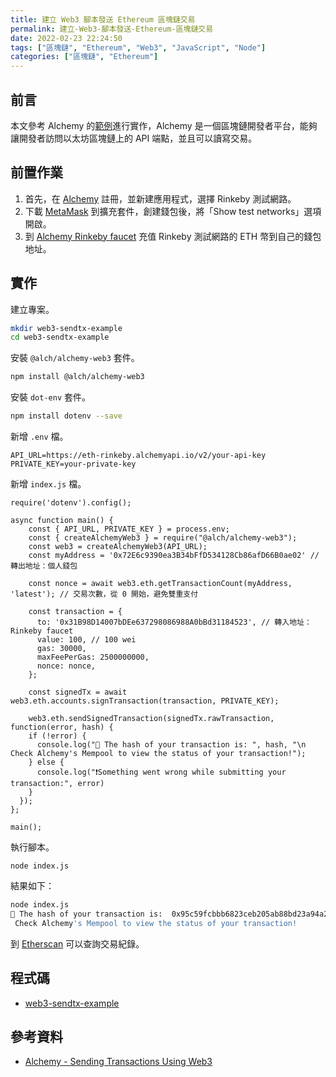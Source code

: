 ```yaml
---
title: 建立 Web3 腳本發送 Ethereum 區塊鏈交易
permalink: 建立-Web3-腳本發送-Ethereum-區塊鏈交易
date: 2022-02-23 22:24:50
tags: ["區塊鏈", "Ethereum", "Web3", "JavaScript", "Node"]
categories: ["區塊鏈", "Ethereum"]
---
```


## 前言

本文參考 Alchemy 的[範例](https://docs.alchemy.com/alchemy/)進行實作，Alchemy 是一個區塊鏈開發者平台，能夠讓開發者訪問以太坊區塊鏈上的 API 端點，並且可以讀寫交易。

## 前置作業

1. 首先，在 [Alchemy](https://dashboard.alchemyapi.io/) 註冊，並新建應用程式，選擇 Rinkeby 測試網路。
1. 下載 [MetaMask](https://metamask.io/download/) 到擴充套件，創建錢包後，將「Show test networks」選項開啟。
2. 到 [Alchemy Rinkeby faucet](https://www.rinkebyfaucet.com/) 充值 Rinkeby 測試網路的 ETH 幣到自己的錢包地址。

## 實作

建立專案。

```BASH
mkdir web3-sendtx-example
cd web3-sendtx-example
```

安裝 `@alch/alchemy-web3` 套件。

```BASH
npm install @alch/alchemy-web3
```

安裝 `dot-env` 套件。

```BASH
npm install dotenv --save
```

新增 `.env` 檔。

```ENV
API_URL=https://eth-rinkeby.alchemyapi.io/v2/your-api-key
PRIVATE_KEY=your-private-key
```

新增 `index.js` 檔。

```JS
require('dotenv').config();

async function main() {
    const { API_URL, PRIVATE_KEY } = process.env;
    const { createAlchemyWeb3 } = require("@alch/alchemy-web3");
    const web3 = createAlchemyWeb3(API_URL);
    const myAddress = '0x72E6c9390ea3B34bFfD534128Cb86afD66B0ae02' // 轉出地址：個人錢包
  
    const nonce = await web3.eth.getTransactionCount(myAddress, 'latest'); // 交易次數，從 0 開始，避免雙重支付

    const transaction = {
      to: '0x31B98D14007bDEe637298086988A0bBd31184523', // 轉入地址：Rinkeby faucet
      value: 100, // 100 wei
      gas: 30000,
      maxFeePerGas: 2500000000,
      nonce: nonce,
    };
  
    const signedTx = await web3.eth.accounts.signTransaction(transaction, PRIVATE_KEY);
    
    web3.eth.sendSignedTransaction(signedTx.rawTransaction, function(error, hash) {
    if (!error) {
      console.log("🎉 The hash of your transaction is: ", hash, "\n Check Alchemy's Mempool to view the status of your transaction!");
    } else {
      console.log("❗Something went wrong while submitting your transaction:", error)
    }
  });
};

main();
```

執行腳本。

```JS
node index.js
```

結果如下：

```BASH
node index.js
🎉 The hash of your transaction is:  0x95c59fcbbb6823ceb205ab88bd23a94a2dfdca47f78c10e760a73dc3e4c3e9a5 
 Check Alchemy's Mempool to view the status of your transaction!
```

到 [Etherscan](https://rinkeby.etherscan.io/address/0x72e6c9390ea3b34bffd534128cb86afd66b0ae02) 可以查詢交易紀錄。

## 程式碼

- [web3-sendtx-example](https://github.com/memochou1993/web3-sendtx-example)

## 參考資料

- [Alchemy - Sending Transactions Using Web3](https://docs.alchemy.com/alchemy/tutorials/sending-txs)
